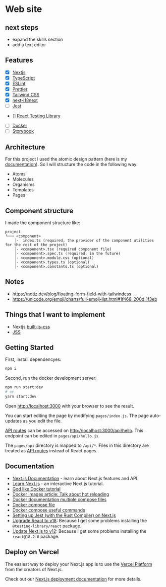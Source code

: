 # Web site

## next steps

- expand the skills section
- add a text editor

## Features

  - [x] [Nextjs](https://nextjs.org/)
  - [x] [TypeScript](https://www.typescriptlang.org/)
  - [x] [ESLint](https://eslint.org/)
  - [x] [Prettier](https://prettier.io/)
  - [x] [Tailwind CSS](https://tailwindcss.com/)
  - [x] [next-i18next](https://github.com/isaachinman/next-i18next)
  - [ ] [Jest](https://facebook.github.io/jest/)
  - [] [React Testing Library](https://testing-library.com/react/)
  - [ ] [Docker](https://www.docker.com/)
  - [ ] [Storybook](https://storybook.js.org/)

## Architecture

For this project I used the atomic design pattern (here is my [documentation](https://github.com/csdev19/front-research/blob/main/sections/atomic-design.md)). So I will structure the code in the following way:

- Atoms
- Molecules
- Organisms
- Templates
- Pages

## Component structure

I made the component structure like:

```
project
└─── <component>
    │-  index.ts (required, the provider of the component utilities for the rest of the project)
    │- <component>.tsx (required component file)
    │- <component>.spec.ts (required, in the future)
    │- <component>.module.css (optional)
    │- <component>.types.ts (optional)
    │- <component>.constants.ts (optional)
```

## Notes

- https://notiz.dev/blog/floating-form-field-with-tailwindcss
- https://unicode.org/emoji/charts/full-emoji-list.html#1f468_200d_1f3eb

## Things that I want to implement

- Nextjs [built-is-css](https://nextjs.org/docs/basic-features/built-in-css-support)
- [JSS](https://cssinjs.org/?v=v10.9.1-alpha.2)

## Getting Started

First, install dependencyes:

```bash
npm i
```

Second, run the docker development server:

```bash
npm run start:dev
# or
yarn start:dev
```

Open [http://localhost:3000](http://localhost:3000) with your browser to see the result.

You can start editing the page by modifying `pages/index.js`. The page auto-updates as you edit the file.

[API routes](https://nextjs.org/docs/api-routes/introduction) can be accessed on [http://localhost:3000/api/hello](http://localhost:3000/api/hello). This endpoint can be edited in `pages/api/hello.js`.

The `pages/api` directory is mapped to `/api/*`. Files in this directory are treated as [API routes](https://nextjs.org/docs/api-routes/introduction) instead of React pages.

## Documentation

- [Next.js Documentation](https://nextjs.org/docs) - learn about Next.js features and API.
- [Learn Next.js](https://nextjs.org/learn) - an interactive Next.js tutorial.
- [God like Docker tutorial](https://youtu.be/9zUHg7xjIqQ)
- [Docker images article: Talk about hot reloading](https://medium.com/nerd-for-tech/bigger-dockerignore-smaller-docker-images-49fa22e51c7)
- [Docker documentation multiple compose files](https://docs.docker.com/compose/reference/#specifying-multiple-compose-files)
- [Docker compose file](https://docs.docker.com/compose/compose-file/#compose-file)
- [Docker compose useful commands](https://medium.com/bb-tutorials-and-thoughts/next-js-local-development-with-docker-compose-7b1954292a1f)
- [Setting up Jest (with the Rust Compiler) on Next.js](https://nextjs.org/docs/testing#setting-up-jest-with-the-rust-compiler)
- [Upgrade React to v18](https://reactjs.org/blog/2022/03/08/react-18-upgrade-guide.html): Because I get some problems installing the `@testing-library/react` package.
- [Update Next.js to v12](https://nextjs.org/docs/upgrading): Because I get some problems installing the `react@18.2.0` package.

## Deploy on Vercel

The easiest way to deploy your Next.js app is to use the [Vercel Platform](https://vercel.com/new?utm_medium=default-template&filter=next.js&utm_source=create-next-app&utm_campaign=create-next-app-readme) from the creators of Next.js.

Check out our [Next.js deployment documentation](https://nextjs.org/docs/deployment) for more details.
